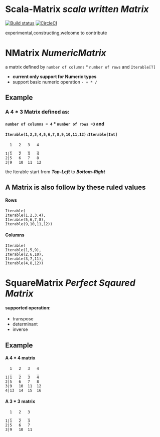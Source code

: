# Scala-Matrix *scala written Matrix*
[![Build status](https://ci.appveyor.com/api/projects/status/6xpene2748pnv812?svg=true)](https://ci.appveyor.com/project/hotung1027/scala-matrix)
[![CircleCI](https://circleci.com/gh/hotung1027/scala-matrix.svg?style=svg)](https://circleci.com/gh/hotung1027/scala-matrix)


experimental,constructing,welcome to contribute

# NMatrix *NumericMatrix*
a matrix defined by `number of columns` * `number of rows` and `Iterable[T]`
- **current only support for Numeric types**
- support basic numeric operation ` - + * / `

## Example
### A 4 * 3 Matrix defined as:
#### `number of columns = 4` * `number of rows =3` and 
#### `Iterable(1,2,3,4,5,6,7,8,9,10,11,12):Iterable[Int]`
      1   2   3   4
      _   _   _   _
    1|1   2   3   4
    2|5   6   7   8
    3|9   10  11  12

the Iterable start from ***Top-Left*** to ***Bottom-Right*** 
## A Matrix is also follow by these ruled values
#### Rows 
    Iterable(
    Iterable(1,2,3,4),
    Iterable(5,6,7,8),
    Iterable(9,10,11,12))
    
#### Columns
    Iterable(
    Iterable(1,5,9),
    Iterable(2,6,10),
    Iterable(3,7,11),
    Iterable(4,8,12))
    
# SquareMatrix *Perfect Sqaured Matrix*
#### supported operation:

- transpose
- determinant
- inverse

## Example 
#### A 4 * 4 matrix

      1   2   3   4
      _   _   _   _
    1|1   2   3   4
    2|5   6   7   8
    3|9   10  11  12
    4|13  14  15  16
    
#### A 3 * 3 matrix
      1   2   3 
      _   _   _
    1|1   2   3
    2|5   6   7 
    3|9   10  11

